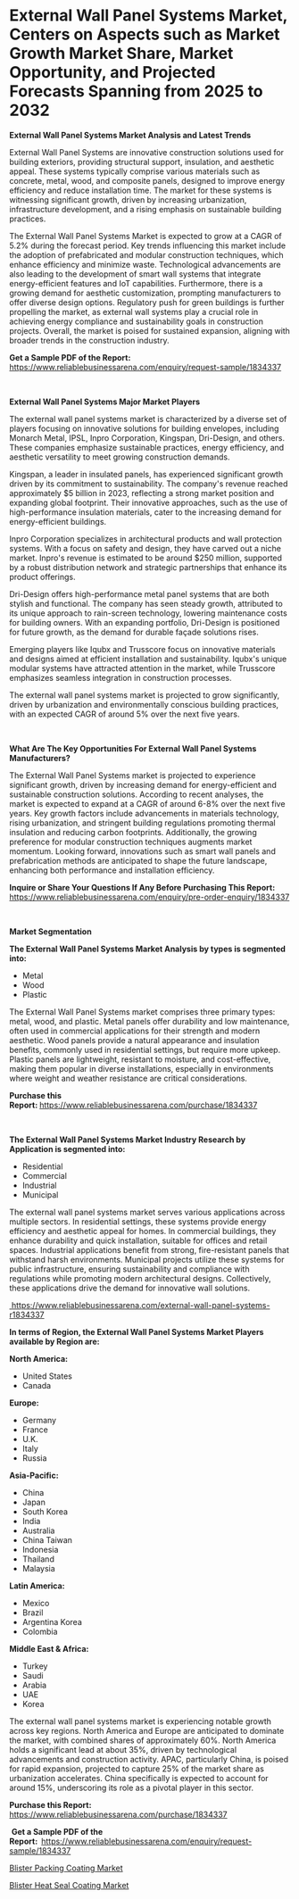 <p><h1>External Wall Panel Systems Market, Centers on Aspects such as Market Growth Market Share, Market Opportunity, and Projected Forecasts Spanning from 2025 to 2032</h1></p><p><strong>External Wall Panel Systems Market Analysis and Latest Trends</strong></p>
<p><p>External Wall Panel Systems are innovative construction solutions used for building exteriors, providing structural support, insulation, and aesthetic appeal. These systems typically comprise various materials such as concrete, metal, wood, and composite panels, designed to improve energy efficiency and reduce installation time. The market for these systems is witnessing significant growth, driven by increasing urbanization, infrastructure development, and a rising emphasis on sustainable building practices.</p><p>The External Wall Panel Systems Market is expected to grow at a CAGR of 5.2% during the forecast period. Key trends influencing this market include the adoption of prefabricated and modular construction techniques, which enhance efficiency and minimize waste. Technological advancements are also leading to the development of smart wall systems that integrate energy-efficient features and IoT capabilities. Furthermore, there is a growing demand for aesthetic customization, prompting manufacturers to offer diverse design options. Regulatory push for green buildings is further propelling the market, as external wall systems play a crucial role in achieving energy compliance and sustainability goals in construction projects. Overall, the market is poised for sustained expansion, aligning with broader trends in the construction industry.</p></p>
<p><strong>Get a Sample PDF of the Report:&nbsp;</strong> <a href="https://www.reliablebusinessarena.com/enquiry/request-sample/1834337?utm_campaign=2033&utm_medium=2&utm_source=Github&utm_content=ia&utm_term=03042025&utm_id=external-wall-panel-systems">https://www.reliablebusinessarena.com/enquiry/request-sample/1834337</a></p>
<p>&nbsp;</p>
<p><strong>External Wall Panel Systems Major Market Players</strong></p>
<p><p>The external wall panel systems market is characterized by a diverse set of players focusing on innovative solutions for building envelopes, including Monarch Metal, IPSL, Inpro Corporation, Kingspan, Dri-Design, and others. These companies emphasize sustainable practices, energy efficiency, and aesthetic versatility to meet growing construction demands.</p><p>Kingspan, a leader in insulated panels, has experienced significant growth driven by its commitment to sustainability. The company's revenue reached approximately $5 billion in 2023, reflecting a strong market position and expanding global footprint. Their innovative approaches, such as the use of high-performance insulation materials, cater to the increasing demand for energy-efficient buildings.</p><p>Inpro Corporation specializes in architectural products and wall protection systems. With a focus on safety and design, they have carved out a niche market. Inpro's revenue is estimated to be around $250 million, supported by a robust distribution network and strategic partnerships that enhance its product offerings.</p><p>Dri-Design offers high-performance metal panel systems that are both stylish and functional. The company has seen steady growth, attributed to its unique approach to rain-screen technology, lowering maintenance costs for building owners. With an expanding portfolio, Dri-Design is positioned for future growth, as the demand for durable façade solutions rises.</p><p>Emerging players like Iqubx and Trusscore focus on innovative materials and designs aimed at efficient installation and sustainability. Iqubx's unique modular systems have attracted attention in the market, while Trusscore emphasizes seamless integration in construction processes.</p><p>The external wall panel systems market is projected to grow significantly, driven by urbanization and environmentally conscious building practices, with an expected CAGR of around 5% over the next five years.</p></p>
<p>&nbsp;</p>
<p><strong>What Are The Key Opportunities For External Wall Panel Systems Manufacturers?</strong></p>
<p><p>The External Wall Panel Systems market is projected to experience significant growth, driven by increasing demand for energy-efficient and sustainable construction solutions. According to recent analyses, the market is expected to expand at a CAGR of around 6-8% over the next five years. Key growth factors include advancements in materials technology, rising urbanization, and stringent building regulations promoting thermal insulation and reducing carbon footprints. Additionally, the growing preference for modular construction techniques augments market momentum. Looking forward, innovations such as smart wall panels and prefabrication methods are anticipated to shape the future landscape, enhancing both performance and installation efficiency.</p></p>
<p><strong>Inquire or Share Your Questions If Any Before Purchasing This Report:</strong> <a href="https://www.reliablebusinessarena.com/enquiry/pre-order-enquiry/1834337?utm_campaign=2033&utm_medium=2&utm_source=Github&utm_content=ia&utm_term=03042025&utm_id=external-wall-panel-systems">https://www.reliablebusinessarena.com/enquiry/pre-order-enquiry/1834337</a></p>
<p>&nbsp;</p>
<p><strong>Market Segmentation</strong></p>
<p><strong>The External Wall Panel Systems Market Analysis by types is segmented into:</strong></p>
<p><ul><li>Metal</li><li>Wood</li><li>Plastic</li></ul></p>
<p><p>The External Wall Panel Systems market comprises three primary types: metal, wood, and plastic. Metal panels offer durability and low maintenance, often used in commercial applications for their strength and modern aesthetic. Wood panels provide a natural appearance and insulation benefits, commonly used in residential settings, but require more upkeep. Plastic panels are lightweight, resistant to moisture, and cost-effective, making them popular in diverse installations, especially in environments where weight and weather resistance are critical considerations.</p></p>
<p><strong>Purchase this Report:&nbsp;</strong><a href="https://www.reliablebusinessarena.com/purchase/1834337?utm_campaign=2033&utm_medium=2&utm_source=Github&utm_content=ia&utm_term=03042025&utm_id=external-wall-panel-systems">https://www.reliablebusinessarena.com/purchase/1834337</a></p>
<p>&nbsp;</p>
<p><strong>The External Wall Panel Systems Market Industry Research by Application is segmented into:</strong></p>
<p><ul><li>Residential</li><li>Commercial</li><li>Industrial</li><li>Municipal</li></ul></p>
<p><p>The external wall panel systems market serves various applications across multiple sectors. In residential settings, these systems provide energy efficiency and aesthetic appeal for homes. In commercial buildings, they enhance durability and quick installation, suitable for offices and retail spaces. Industrial applications benefit from strong, fire-resistant panels that withstand harsh environments. Municipal projects utilize these systems for public infrastructure, ensuring sustainability and compliance with regulations while promoting modern architectural designs. Collectively, these applications drive the demand for innovative wall solutions.</p></p>
<p><a href="https://www.reliablebusinessarena.com/external-wall-panel-systems-r1834337?utm_campaign=2033&utm_medium=2&utm_source=Github&utm_content=ia&utm_term=03042025&utm_id=external-wall-panel-systems">&nbsp;https://www.reliablebusinessarena.com/external-wall-panel-systems-r1834337</a></p>
<p><strong>In terms of Region, the External Wall Panel Systems Market Players available by Region are:</strong></p>
<p>
    <p> <strong> North America: </strong>
        <ul>
            <li>United States</li>
            <li>Canada</li>
        </ul>
        </p> 
    <p> <strong> Europe: </strong>
        <ul>
            <li>Germany</li>
            <li>France</li>
            <li>U.K.</li>
            <li>Italy</li>
            <li>Russia</li>
        </ul>
        </p> 
    <p> <strong> Asia-Pacific: </strong>
        <ul>
            <li>China</li>
            <li>Japan</li>
            <li>South Korea</li>
            <li>India</li>
            <li>Australia</li>
            <li>China Taiwan</li>
            <li>Indonesia</li>
            <li>Thailand</li>
            <li>Malaysia</li>
        </ul>
        </p> 
    <p> <strong> Latin America: </strong>
        <ul>
            <li>Mexico</li>
            <li>Brazil</li>
            <li>Argentina Korea</li>
            <li>Colombia</li>
        </ul>
        </p> 
    <p> <strong> Middle East & Africa: </strong>
        <ul>
            <li>Turkey</li>
            <li>Saudi</li>
            <li>Arabia</li>
            <li>UAE</li>
            <li>Korea</li>
        </ul>
    </p>
    </p>
<p><p>The external wall panel systems market is experiencing notable growth across key regions. North America and Europe are anticipated to dominate the market, with combined shares of approximately 60%. North America holds a significant lead at about 35%, driven by technological advancements and construction activity. APAC, particularly China, is poised for rapid expansion, projected to capture 25% of the market share as urbanization accelerates. China specifically is expected to account for around 15%, underscoring its role as a pivotal player in this sector.</p></p>
<p><strong>Purchase this Report: </strong><a href="https://www.reliablebusinessarena.com/purchase/1834337?utm_campaign=2033&utm_medium=2&utm_source=Github&utm_content=ia&utm_term=03042025&utm_id=external-wall-panel-systems">https://www.reliablebusinessarena.com/purchase/1834337</a></p>
<p>&nbsp;<strong>Get a Sample PDF of the Report:&nbsp;&nbsp;</strong><a href="https://www.reliablebusinessarena.com/enquiry/request-sample/1834337?utm_campaign=2033&utm_medium=2&utm_source=Github&utm_content=ia&utm_term=03042025&utm_id=external-wall-panel-systems">https://www.reliablebusinessarena.com/enquiry/request-sample/1834337</a></p>
<p><strong></strong></p>
<p><p><a href="https://github.com/mahnoor2003/Market-Research-Report-List-7/blob/main/blister-packing-coating-market.md?utm_campaign=2033&utm_medium=2&utm_source=Github&utm_content=ia&utm_term=03042025&utm_id=external-wall-panel-systems">Blister Packing Coating Market</a></p><p><a href="https://github.com/BryceTownsendr/Market-Research-Report-List-7/blob/main/blister-heat-seal-coating-market.md?utm_campaign=2033&utm_medium=2&utm_source=Github&utm_content=ia&utm_term=03042025&utm_id=external-wall-panel-systems">Blister Heat Seal Coating Market</a></p></p>